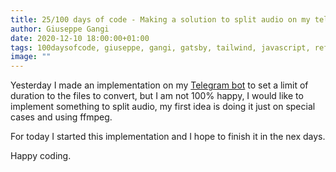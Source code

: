 ```yaml
---
title: 25/100 days of code - Making a solution to split audio on my telegram bot
author: Giuseppe Gangi
date: 2020-12-10 18:00:00+01:00
tags: 100daysofcode, giuseppe, gangi, gatsby, tailwind, javascript, refactor, telegram, bot, youtube-dl, duration, video
image: ""
---
```


Yesterday I made an implementation on my [Telegram bot][1] to set a limit of duration to the files to convert, but I am not 100% happy, I would like to implement something to split audio, my first idea is doing it just on special cases and using ffmpeg. 

For today I started this implementation and I hope to finish it in the nex days.

Happy coding.


[1]: https://github.com/ggangix/Youtube-to-Audio-Telegram-Bot
